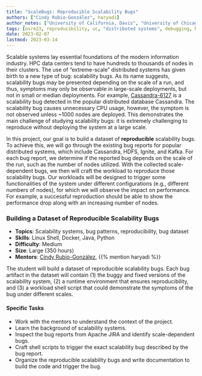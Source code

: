 ```yaml
---
title: "ScaleBugs: Reproducible Scalability Bugs"
authors: ["Cindy Rubio-González", haryadi]
author_notes: ["University of California, Davis", "University of Chicago"]
tags: [osre23, reproducibility, uc, "distributed systems", debugging, hpc, scalability]
date: 2023-02-07
lastmod: 2023-03-14
---
```


Scalable systems lay essential foundations of the modern information industry. HPC data centers tend to have hundreds to thousands of nodes in their clusters. The use of “extreme-scale” distributed systems has given birth to a new type of bug: scalability bugs. As its name suggests, scalability bugs may be presented depending on the scale of a run, and thus, symptoms may only be observable in large-scale deployments, but not in small or median deployments. For example, [Cassandra-6127](https://issues.apache.org/jira/browse/CASSANDRA-6127) is a scalability bug detected in the popular distributed database Cassandra. The scalability bug causes unnecessary CPU usage, however, the symptom is not observed unless ~1000 nodes are deployed. This demonstrates the main challenge of studying scalability bugs: it is extremely challenging to reproduce without deploying the system at a large scale.  

In this project, our goal is to build a dataset of **reproducible** scalability bugs. To achieve this, we will go through the existing bug reports for popular distributed systems, which include Cassandra, HDFS, Ignite, and Kafka. For each bug report, we determine if the reported bug depends on the scale of the run, such as the number of nodes utilized. With the collected scale-dependent bugs, we then will craft the workload to reproduce those scalability bugs. Our workloads will be designed to trigger some functionalities of the system under different configurations (e.g., different numbers of nodes), for which we will observe the impact on performance. For example, a successful reproduction should be able to show the performance drop along with an increasing number of nodes.

### Building a Dataset of Reproducible Scalability Bugs

  * **Topics**: Scalability systems, bug patterns, reproducibility, bug dataset
  * **Skills**: Linux Shell, Docker, Java, Python
  * **Difficulty**: Medium
  * **Size**: Large (350 hours)
  * **Mentors**: [Cindy Rubio-González](https://web.cs.ucdavis.edu/~rubio/), {{% mention haryadi %}}


The student will build a dataset of reproducible scalability bugs. Each bug artifact in the dataset will contain (1) the buggy and fixed versions of the scalability system, (2) a runtime environment that ensures reproducibility, and (3) a workload shell script that could demonstrate the symptoms of the bug under different scales.

#### Specific Tasks

- Work with the mentors to understand the context of the project.
- Learn the background of scalability systems.
- Inspect the bug reports from Apache JIRA and identify scale-dependent bugs.
- Craft shell scripts to trigger the exact scalability bug described by the bug report.
- Organize the reproducible scalability bugs and write documentation to build the code
and trigger the bug.

